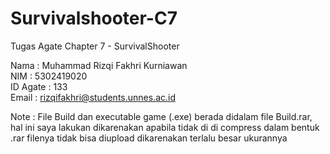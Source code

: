 # Survivalshooter-C7
 Tugas Agate Chapter 7 - SurvivalShooter

Nama     : Muhammad Rizqi Fakhri Kurniawan<br>
NIM      : 5302419020<br>
ID Agate : 133<br>
Email    : rizqifakhri@students.unnes.ac.id<br>

Note :
File Build dan executable game (.exe) berada didalam file Build.rar, hal ini saya lakukan dikarenakan apabila tidak di di compress dalam bentuk .rar filenya tidak bisa diupload dikarenakan terlalu besar ukurannya
